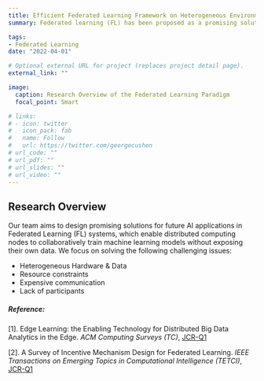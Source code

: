```yaml
---
title: Efficient Federated Learning Framework on Heterogeneous Environment
summary: Federated learning (FL) has been proposed as a promising solution for future AI applications with strong privacy protection. It enables distributed computing nodes to collaboratively train models without exposing their own data. 

tags:
- Federated Learning
date: "2022-04-01"

# Optional external URL for project (replaces project detail page).
external_link: ""

image:
  caption: Research Overview of the Federated Learning Paradigm
  focal_point: Smart

# links:
# - icon: twitter
#   icon_pack: fab
#   name: Follow
#   url: https://twitter.com/georgecushen
# url_code: ""
# url_pdf: ""
# url_slides: ""
# url_video: ""
---
```


## Research Overview

Our team aims to design promising solutions for future AI applications in Federated Learning (FL) systems, which enable distributed computing nodes to collaboratively train machine learning models without exposing their own data. We focus on solving the following challenging issues:

* Heterogeneous Hardware & Data
* Resource constraints
* Expensive communication
* Lack of participants

##### Reference:

[1]. Edge Learning: the Enabling Technology for Distributed Big Data Analytics in the Edge. *ACM Computing Surveys (TC)*, <u>JCR-Q1</u>

[2]. A Survey of Incentive Mechanism Design for Federated Learning. *IEEE Transactions on Emerging Topics in Computational Intelligence (TETCI)*, <u>JCR-Q1</u>

